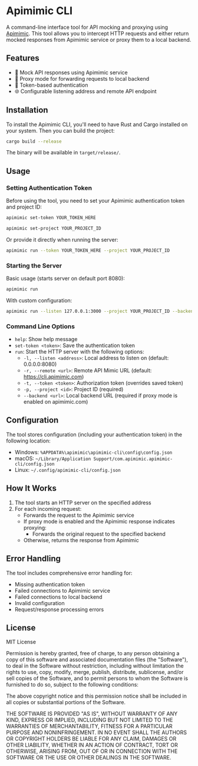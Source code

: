 # Apimimic CLI

A command-line interface tool for API mocking and proxying using [Apimimic](https://apimimic.com). This tool allows you to intercept HTTP requests and either return mocked responses from Apimimic service or proxy them to a local backend.

## Features

- 🔄 Mock API responses using Apimimic service
- 🔀 Proxy mode for forwarding requests to local backend
- 🔐 Token-based authentication
- 🌐 Configurable listening address and remote API endpoint

## Installation

To install the Apimimic CLI, you'll need to have Rust and Cargo installed on your system. Then you can build the project:

```bash
cargo build --release
```

The binary will be available in `target/release/`.

## Usage

### Setting Authentication Token

Before using the tool, you need to set your Apimimic authentication token and project ID:

```bash
apimimic set-token YOUR_TOKEN_HERE
```

```bash
apimimic set-project YOUR_PROJECT_ID
```

Or provide it directly when running the server:

```bash
apimimic run --token YOUR_TOKEN_HERE --project YOUR_PROJECT_ID
```

### Starting the Server

Basic usage (starts server on default port 8080):
```bash
apimimic run
```

With custom configuration:
```bash
apimimic run --listen 127.0.0.1:3000 --project YOUR_PROJECT_ID --backend http://localhost:3001
```

### Command Line Options

- `help`: Show help message
- `set-token <token>`: Save the authentication token
- `run`: Start the HTTP server with the following options:
  - `-l, --listen <address>`: Local address to listen on (default: 0.0.0.0:8080)
  - `-r, --remote <url>`: Remote API Mimic URL (default: https://cli.apimimic.com)
  - `-t, --token <token>`: Authorization token (overrides saved token)
  - `-p, --project <id>`: Project ID (required)
  - `--backend <url>`: Local backend URL (required if proxy mode is enabled on apimimic.com)

## Configuration

The tool stores configuration (including your authentication token) in the following location:
- Windows: `%APPDATA%\apimimic\apimimic-cli\config\config.json`
- macOS: `~/Library/Application Support/com.apimimic.apimimic-cli/config.json`
- Linux: `~/.config/apimimic-cli/config.json`

## How It Works

1. The tool starts an HTTP server on the specified address
2. For each incoming request:
   - Forwards the request to the Apimimic service
   - If proxy mode is enabled and the Apimimic response indicates proxying:
     - Forwards the original request to the specified backend
   - Otherwise, returns the response from Apimimic

## Error Handling

The tool includes comprehensive error handling for:
- Missing authentication token
- Failed connections to Apimimic service
- Failed connections to local backend
- Invalid configuration
- Request/response processing errors

## License

MIT License

Permission is hereby granted, free of charge, to any person obtaining a copy
of this software and associated documentation files (the "Software"), to deal
in the Software without restriction, including without limitation the rights
to use, copy, modify, merge, publish, distribute, sublicense, and/or sell
copies of the Software, and to permit persons to whom the Software is
furnished to do so, subject to the following conditions:

The above copyright notice and this permission notice shall be included in all
copies or substantial portions of the Software.

THE SOFTWARE IS PROVIDED "AS IS", WITHOUT WARRANTY OF ANY KIND, EXPRESS OR
IMPLIED, INCLUDING BUT NOT LIMITED TO THE WARRANTIES OF MERCHANTABILITY,
FITNESS FOR A PARTICULAR PURPOSE AND NONINFRINGEMENT. IN NO EVENT SHALL THE
AUTHORS OR COPYRIGHT HOLDERS BE LIABLE FOR ANY CLAIM, DAMAGES OR OTHER
LIABILITY, WHETHER IN AN ACTION OF CONTRACT, TORT OR OTHERWISE, ARISING FROM,
OUT OF OR IN CONNECTION WITH THE SOFTWARE OR THE USE OR OTHER DEALINGS IN THE
SOFTWARE. 